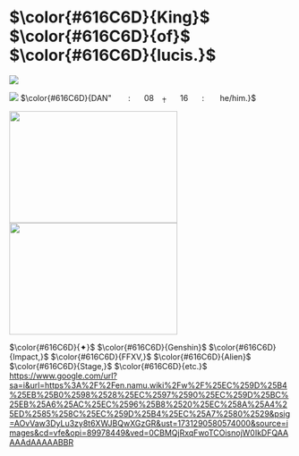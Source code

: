 # $\color{#616C6D}{King}$ $\color{#616C6D}{of}$ $\color{#616C6D}{lucis.}$

<img src= "https://media.discordapp.net/attachments/883166258126782494/1295803119992700948/54_sin_titulo_20241015143852.png?ex=670ffa32&is=670ea8b2&hm=43ab131153e44f161a197f87c19ecee2b76122e753af8ea9f51e545e0ccb8372&" width="ancho" height="alto"/>

<img src= "https://media.discordapp.net/attachments/883166258126782494/1295805617877024846/761353110768713758.gif?ex=670ffc86&is=670eab06&hm=f97df42c7ee85eb9db1b8d19c3e69195d969dcb7709004aa3b2c546bc60aaca3&" width="ancho" height="alto"/> $\color{#616C6D}{DAN" ᅟᅟ:⠀ ⠀08  ⠀⨥ ⠀⠀16⠀ ⠀: ⠀  ⠀he/him.}$ 


<img src= "https://media.discordapp.net/attachments/883166258126782494/1295808601969004666/53_sin_titulo_20241015150018.png?ex=670fff4d&is=670eadcd&hm=5dec6488e7d2e4316648a4454140026965ee9dbf9a8b9acb24ddd67b35731a1d&" width="300" height="200"/> <img src= "https://media.discordapp.net/attachments/883166258126782494/1295799443920126093/d47f8a925fb24aba8cdbe91ca743f11f.jpg?ex=670ff6c6&is=670ea546&hm=1749403d7e142b48bab8e2213931b83545559e4119140be3f5bbade7b9af1830&" width="300" height="200"/> 

$\color{#616C6D}{✦}$ $\color{#616C6D}{Genshin}$ $\color{#616C6D}{Impact,}$ $\color{#616C6D}{FFXV,}$ $\color{#616C6D}{Alien}$ $\color{#616C6D}{Stage,}$ $\color{#616C6D}{etc.}$
https://www.google.com/url?sa=i&url=https%3A%2F%2Fen.namu.wiki%2Fw%2F%25EC%259D%25B4%25EB%25B0%2598%2528%25EC%2597%2590%25EC%259D%25BC%25EB%25A6%25AC%25EC%2596%25B8%2520%25EC%258A%25A4%25ED%2585%258C%25EC%259D%25B4%25EC%25A7%2580%2529&psig=AOvVaw3DyLu3zy8t6XWJBQwXGzGR&ust=1731290580574000&source=images&cd=vfe&opi=89978449&ved=0CBMQjRxqFwoTCOisnojW0IkDFQAAAAAdAAAAABBR
